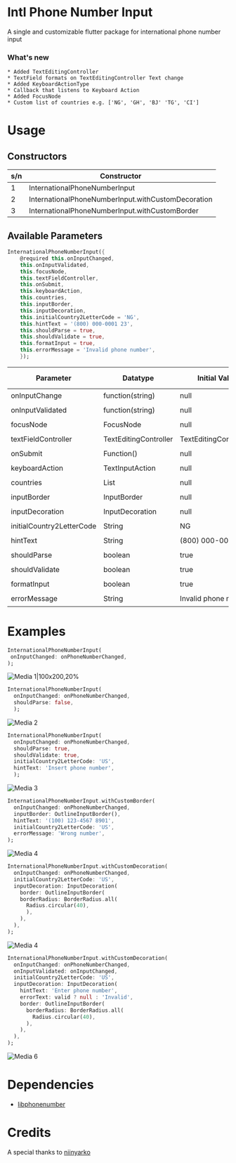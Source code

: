 # Intl Phone Number Input

A single and customizable flutter package for international phone number input

### What's new
    * Added TextEditingController
    * TextField formats on TextEditingController Text change
    * Added KeyboardActionType
    * Callback that listens to Keyboard Action
    * Added FocusNode
    * Custom list of countries e.g. ['NG', 'GH', 'BJ' 'TG', 'CI']

# Usage
## Constructors

| s/n | Constructor                                             |
| --- | ------------------------------------------------------- |
|  1  | InternationalPhoneNumberInput                           |
|  2  | InternationalPhoneNumberInput.withCustomDecoration      |
|  3  | InternationalPhoneNumberInput.withCustomBorder          |

## Available Parameters

```dart
InternationalPhoneNumberInput({
    @required this.onInputChanged,
    this.onInputValidated,
    this.focusNode,
    this.textFieldController,
    this.onSubmit,
    this.keyboardAction,
    this.countries,
    this.inputBorder,
    this.inputDecoration,
    this.initialCountry2LetterCode = 'NG',
    this.hintText = '(800) 000-0001 23',
    this.shouldParse = true,
    this.shouldValidate = true,
    this.formatInput = true,
    this.errorMessage = 'Invalid phone number',
    });
```

| Parameter                     | Datatype          |    Initial Value     |    Default [1]     |   Decoration [2]   |  CustomBorder [3]  |
|-------------------------------|-------------------|----------------------|--------------------|--------------------|--------------------|
| onInputChange                 | function(string)  |        null          | :heavy_check_mark: | :heavy_check_mark: | :heavy_check_mark: |
| onInputValidated              | function(string)  |        null          | :heavy_check_mark: | :heavy_check_mark: | :heavy_check_mark: |
| focusNode                     | FocusNode         |        null          | :heavy_check_mark: | :heavy_check_mark: | :heavy_check_mark: |
| textFieldController   | TextEditingController  |   TextEditingController() | :heavy_check_mark: | :heavy_check_mark: | :heavy_check_mark: |
| onSubmit              | Function()         |        null          | :heavy_check_mark: | :heavy_check_mark: | :heavy_check_mark: |
| keyboardAction      | TextInputAction  |        null          | :heavy_check_mark: | :heavy_check_mark: | :heavy_check_mark: |
| countries                     | List<string>      |        null          | :heavy_check_mark: | :heavy_check_mark: | :heavy_check_mark: |
| inputBorder                   | InputBorder       |        null          | :heavy_check_mark: |        :x:         | :heavy_check_mark: |
| inputDecoration               | InputDecoration   |        null          | :heavy_check_mark: | :heavy_check_mark: |        :x:         |
| initialCountry2LetterCode     | String            |         NG           | :heavy_check_mark: | :heavy_check_mark: | :heavy_check_mark: |
| hintText                      | String            |  (800) 000-0001 23   | :heavy_check_mark: |        :x:         | :heavy_check_mark: |
| shouldParse                   | boolean           |        true          | :heavy_check_mark: | :heavy_check_mark: | :heavy_check_mark: |
| shouldValidate                | boolean           |        true          | :heavy_check_mark: | :heavy_check_mark: | :heavy_check_mark: |
| formatInput                   | boolean           |        true          | :heavy_check_mark: | :heavy_check_mark: | :heavy_check_mark: |
| errorMessage                  | String            | Invalid phone number | :heavy_check_mark: |        :x:         | :heavy_check_mark: |


# Examples
```dart
InternationalPhoneNumberInput(
 onInputChanged: onPhoneNumberChanged,
);
```
![Media 1|100x200,20%](https://raw.githubusercontent.com/natintosh/intl-phone-number-input/master/media/media_1.gif)


```dart
InternationalPhoneNumberInput(
  onInputChanged: onPhoneNumberChanged,
  shouldParse: false,
  );
```
![Media 2](https://raw.githubusercontent.com/natintosh/intl-phone-number-input/master/media/media_2.gif)


```dart
InternationalPhoneNumberInput(
  onInputChanged: onPhoneNumberChanged,
  shouldParse: true,
  shouldValidate: true,
  initialCountry2LetterCode: 'US',
  hintText: 'Insert phone number',
  );
```
    
![Media 3](https://raw.githubusercontent.com/natintosh/intl-phone-number-input/master/media/media_3.gif)


```dart
InternationalPhoneNumberInput.withCustomBorder(
  onInputChanged: onPhoneNumberChanged,
  inputBorder: OutlineInputBorder(),
  hintText: '(100) 123-4567 8901',
  initialCountry2LetterCode: 'US',
  errorMessage: 'Wrong number',
);
```
![Media 4](https://raw.githubusercontent.com/natintosh/intl-phone-number-input/master/media/media_4.gif)


```dart
InternationalPhoneNumberInput.withCustomDecoration(
  onInputChanged: onPhoneNumberChanged,
  initialCountry2LetterCode: 'US',
  inputDecoration: InputDecoration(
    border: OutlineInputBorder(
    borderRadius: BorderRadius.all(
      Radius.circular(40),
      ),
    ),
  ),
);
```
![Media 4](https://raw.githubusercontent.com/natintosh/intl-phone-number-input/master/media/media_5.gif)


```dart
InternationalPhoneNumberInput.withCustomDecoration(
  onInputChanged: onPhoneNumberChanged,
  onInputValidated: onInputChanged,
  initialCountry2LetterCode: 'US',
  inputDecoration: InputDecoration(
    hintText: 'Enter phone number',
    errorText: valid ? null : 'Invalid',
    border: OutlineInputBorder(
      borderRadius: BorderRadius.all(
        Radius.circular(40),
      ),
    ),
  ),
);
```
![Media 6](https://raw.githubusercontent.com/natintosh/intl-phone-number-input/master/media/media_6.gif)

# Dependencies

* [libphonenumber](https://pub.dev/packages/libphonenumber)

# Credits

A special thanks to [niinyarko](https://github.com/niinyarko/flutter-international-phone-input)
